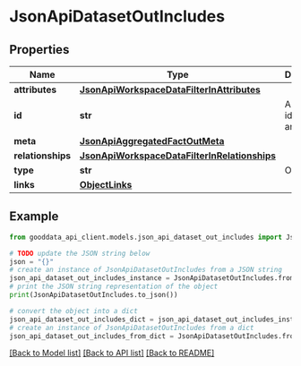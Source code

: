 # JsonApiDatasetOutIncludes


## Properties

Name | Type | Description | Notes
------------ | ------------- | ------------- | -------------
**attributes** | [**JsonApiWorkspaceDataFilterInAttributes**](JsonApiWorkspaceDataFilterInAttributes.md) |  | 
**id** | **str** | API identifier of an object | 
**meta** | [**JsonApiAggregatedFactOutMeta**](JsonApiAggregatedFactOutMeta.md) |  | [optional] 
**relationships** | [**JsonApiWorkspaceDataFilterInRelationships**](JsonApiWorkspaceDataFilterInRelationships.md) |  | [optional] 
**type** | **str** | Object type | 
**links** | [**ObjectLinks**](ObjectLinks.md) |  | [optional] 

## Example

```python
from gooddata_api_client.models.json_api_dataset_out_includes import JsonApiDatasetOutIncludes

# TODO update the JSON string below
json = "{}"
# create an instance of JsonApiDatasetOutIncludes from a JSON string
json_api_dataset_out_includes_instance = JsonApiDatasetOutIncludes.from_json(json)
# print the JSON string representation of the object
print(JsonApiDatasetOutIncludes.to_json())

# convert the object into a dict
json_api_dataset_out_includes_dict = json_api_dataset_out_includes_instance.to_dict()
# create an instance of JsonApiDatasetOutIncludes from a dict
json_api_dataset_out_includes_from_dict = JsonApiDatasetOutIncludes.from_dict(json_api_dataset_out_includes_dict)
```
[[Back to Model list]](../README.md#documentation-for-models) [[Back to API list]](../README.md#documentation-for-api-endpoints) [[Back to README]](../README.md)


